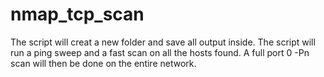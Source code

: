 # nmap_tcp_scan
The script will creat a new folder and save all output inside. The script will run a ping sweep and a fast scan on all the hosts found. A full port 0 -Pn scan will then be done on the entire network.
